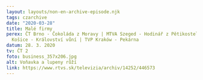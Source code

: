 ```yaml
---
layout: layouts/non-en-archive-episode.njk
tags: czarchive
date: "2020-03-28"
title: Malé firmy
perex: ČT Brno - Čokoláda z Moravy | MTVA Szeged - Hodinář z Pětikostelí | RTVS
  Košice - Království vůní | TVP Kraków - Pekárna
datum: 28. 3. 2020
tv: ČT 2
foto: business_357x206.jpg
alt: Voňavka a lupeny růží
link: https://www.rtvs.sk/televizia/archiv/14252/446573
---
```

